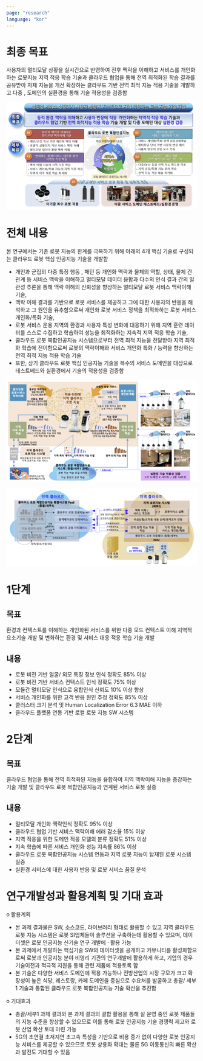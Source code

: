 ```yaml
---
page: "research"
language: "kor"
---
```


# 최종 목표

사용자의 멀티모달 상황을 실시간으로 반영하여 전후 맥락을
이해하고 서비스를 개인화 하는 로봇지능 지역 적응 학습 기술과
클라우드 협업을 통해 전역 최적화된 학습 결과를 공유받아 자체
지능을 개선 확장하는 클라우드 기반 전역 최적 지능 적용 기술을
개발하고 다중 , 도메인의 실환경을 통해 기술 적용성을 검증함

![img](../static/research1.png)

# 전체 내용

본 연구에서는 기존 로봇 지능의 한계를 극복하기 위해 아래의 4개
핵심 기술로 구성되는 클라우드 로봇 핵심 인공지능 기술을 개발함

- 개인과 군집의 다중 특징 행동 , 패턴 등 개인화 맥락과 물체의
  역할, 상태, 물체 간 관계 등 서비스 맥락을 이해하고 멀티모달
  데이터 융합과 다수의 인식 결과 간의 일관성 추론을 통해 맥락
  이해의 신뢰성을 향상하는 멀티모달 로봇 서비스 맥락이해 기술,
- 맥락 이해 결과를 기반으로 로봇 서비스를 제공하고 그에 대한
  사용자의 반응을 해석하고 그 원인을 유추함으로써 개인화 로봇
  서비스 정책을 최적화하는 로봇 서비스 개인화/특화 기술,
- 로봇 서비스 운용 지역의 환경과 사용자 특성 변화에 대응하기
  위해 지역 훈련 데이터를 스스로 수집하고 학습하여 성능을
  최적화하는 지속적 지역 적응 학습 기술,
- 클라우드 로봇 복합인공지능 시스템으로부터 전역 최적 지능을
  전달받아 지역 최적화 학습에 전이함으로써 로봇의 맥락이해와
  서비스 개인화 특화 / 능력을 향상하는 전역 최적 지능 적용 학습
  기술
- 또한, 상기 클라우드 로봇 핵심 인공지능 기술을 복수의 서비스
  도메인을 대상으로 테스트베드와 실환경에서 기술의 적용성을
  검증함

![img](../static/research4.png)

![img](../static/research5.png)

# 1단계

## 목표

환경과 컨텍스트를 이해하는 개인화된 서비스를 위한 다중 모드 컨텍스트 이해
지역적 요소기술 개발 및 변화하는 환경 및 서비스 대응
적응 학습 기술 개발

## 내용

- 로봇 비전 기반 얼굴/ 외모 특징 정보 인식 정확도 85% 이상
- 로봇 비전 기반 서비스 컨텍스트 인식 정확도 75% 이상
- 모듈간 멀티모달 인식으로 융합인식 신뢰도 10% 이상 향상
- 서비스 개인화를 위한 고객 반응 원인 추정 정확도 85% 이상
- 클러스터 크기 분석 및 Human Localization Error 6.3 MAE 이하
- 클라우드 플랫폼 연동 기반 로컬 로봇 지능 SW 시스템

# 2단계

## 목표

클라우드 협업을 통해 전역 최적화된 지능을 융합하여 지역 맥락이해
지능을 증강하는 기술 개발 및 클라우드 로봇 복합인공지능과 연계된
서비스 로봇 실증

## 내용

- 멀티모달 개인화 맥락인식 정확도 95% 이상
- 클라우드 협업 기반 서비스 맥락이해 에러 감소율 15% 이상
- 지역 적응을 위한 도메인 적응 모델의 분류 정확도 51% 이상
- 지속 학습에 따른 서비스 개인화 성능 지속률 86% 이상
- 클라우드 로봇 복합인공지능 시스템 연동과 지역 로봇 지능이 탑재된 로봇 시스템 실증
- 실환경 서비스에 대한 사용자 반응 및 로봇 서비스 품질 분석

# 연구개발성과 활용계획 및 기대 효과

o 활용계획

- 본 과제 결과물은 SW, 소스코드, 라이브러리 형태로 활용할 수 있고 지역 클라우드
  로봇 지능 시스템은 로봇 SI업체들이 솔루션을 구축하는데 활용할 수 있으며,
  데이터셋은 로봇 인공지능 신기술 연구 개발에 · 활용 가능
- 본 과제에서 개발하는 핵심기술 SW와 데이터셋을 공개하고 커뮤니티를
  활성화함으로써 로봇과 인공지능 분야 비영리 기관의 연구개발에 활용하게 하고,
  기업의 경우 기술이전과 적극적 지원을 통해 관련 제품에 적용토록 함
- 본 기술은 다양한 서비스 도메인에 적용 가능하나 전방산업의 시장 규모가 크고
  확장성이 높은 식당, 레스토랑, 카페 도메인을 중심으로 수요처를 발굴하고
  총괄/ 세부1 기술과 통합된 클라우드 로봇 복합인공지능 기술 확산을 추진함

o 기대효과

- 총괄/세부1 과제 결과와 본 과제 결과의 결합 활용을 통해 실 운영 중인 로봇
  제품들의 지능 수준을 향상할 수 있으므로 이를 통해 로봇 인공지능 기술 경쟁력
  제고와 로봇 산업 확산 토대 마련 가능
- 5G의 초연결 초저지연 초고속 특성을 기반으로 비용 증가 없이 다양한 로봇
  인공지능 서비스를 제공할 수 있으므로 로봇 상용화 확대는 물론 5G 이동통신의
  빠른 확산과 발전도 기대할 수 있음

